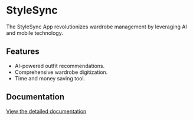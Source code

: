 # StyleSync
The StyleSync App revolutionizes wardrobe management by leveraging AI and mobile technology.

## Features
- AI-powered outfit recommendations.
- Comprehensive wardrobe digitization.
- Time and money saving tool.

## Documentation
[View the detailed documentation](https://docs.google.com/document/d/1oY4Mvhg1LZxFtYDb6mWoCit0vU75DwELgqxr08zLjDg/edit?usp=sharing)
